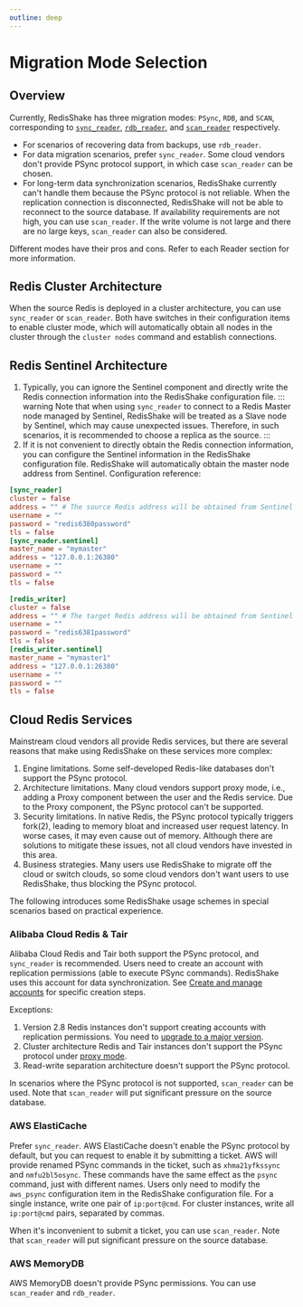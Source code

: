 ```yaml
---
outline: deep
---
```


# Migration Mode Selection

## Overview

Currently, RedisShake has three migration modes: `PSync`, `RDB`, and `SCAN`, corresponding to [`sync_reader`](../reader/sync_reader.md), [`rdb_reader`](../reader/rdb_reader.md), and [`scan_reader`](../reader/scan_reader.md) respectively.

* For scenarios of recovering data from backups, use `rdb_reader`.
* For data migration scenarios, prefer `sync_reader`. Some cloud vendors don't provide PSync protocol support, in which case `scan_reader` can be chosen.
* For long-term data synchronization scenarios, RedisShake currently can't handle them because the PSync protocol is not reliable. When the replication connection is disconnected, RedisShake will not be able to reconnect to the source database. If availability requirements are not high, you can use `scan_reader`. If the write volume is not large and there are no large keys, `scan_reader` can also be considered.

Different modes have their pros and cons. Refer to each Reader section for more information.

## Redis Cluster Architecture

When the source Redis is deployed in a cluster architecture, you can use `sync_reader` or `scan_reader`. Both have switches in their configuration items to enable cluster mode, which will automatically obtain all nodes in the cluster through the `cluster nodes` command and establish connections.

## Redis Sentinel Architecture

1. Typically, you can ignore the Sentinel component and directly write the Redis connection information into the RedisShake configuration file.
::: warning
Note that when using `sync_reader` to connect to a Redis Master node managed by Sentinel, RedisShake will be treated as a Slave node by Sentinel, which may cause unexpected issues. Therefore, in such scenarios, it is recommended to choose a replica as the source.
:::
2. If it is not convenient to directly obtain the Redis connection information, you can configure the Sentinel information in the RedisShake configuration file. RedisShake will automatically obtain the master node address from Sentinel. Configuration reference:
```toml
[sync_reader]
cluster = false
address = "" # The source Redis address will be obtained from Sentinel
username = ""
password = "redis6380password"
tls = false
[sync_reader.sentinel]
master_name = "mymaster"
address = "127.0.0.1:26380"
username = ""
password = ""
tls = false

[redis_writer]
cluster = false
address = "" # The target Redis address will be obtained from Sentinel
username = ""
password = "redis6381password"
tls = false
[redis_writer.sentinel]
master_name = "mymaster1"
address = "127.0.0.1:26380"
username = ""
password = ""
tls = false

```


## Cloud Redis Services

Mainstream cloud vendors all provide Redis services, but there are several reasons that make using RedisShake on these services more complex:
1. Engine limitations. Some self-developed Redis-like databases don't support the PSync protocol.
2. Architecture limitations. Many cloud vendors support proxy mode, i.e., adding a Proxy component between the user and the Redis service. Due to the Proxy component, the PSync protocol can't be supported.
3. Security limitations. In native Redis, the PSync protocol typically triggers fork(2), leading to memory bloat and increased user request latency. In worse cases, it may even cause out of memory. Although there are solutions to mitigate these issues, not all cloud vendors have invested in this area.
4. Business strategies. Many users use RedisShake to migrate off the cloud or switch clouds, so some cloud vendors don't want users to use RedisShake, thus blocking the PSync protocol.

The following introduces some RedisShake usage schemes in special scenarios based on practical experience.

### Alibaba Cloud Redis & Tair

Alibaba Cloud Redis and Tair both support the PSync protocol, and `sync_reader` is recommended. Users need to create an account with replication permissions (able to execute PSync commands). RedisShake uses this account for data synchronization. See [Create and manage accounts](https://help.aliyun.com/zh/redis/user-guide/create-and-manage-database-accounts) for specific creation steps.

Exceptions:
1. Version 2.8 Redis instances don't support creating accounts with replication permissions. You need to [upgrade to a major version](https://help.aliyun.com/zh/redis/user-guide/upgrade-the-major-version-1).
2. Cluster architecture Redis and Tair instances don't support the PSync protocol under [proxy mode](https://help.aliyun.com/zh/redis/product-overview/cluster-master-replica-instances#section-h69-izd-531).
3. Read-write separation architecture doesn't support the PSync protocol.

In scenarios where the PSync protocol is not supported, `scan_reader` can be used. Note that `scan_reader` will put significant pressure on the source database.

### AWS ElastiCache 

Prefer `sync_reader`. AWS ElastiCache doesn't enable the PSync protocol by default, but you can request to enable it by submitting a ticket. AWS will provide renamed PSync commands in the ticket, such as `xhma21yfkssync` and `nmfu2bl5osync`. These commands have the same effect as the `psync` command, just with different names.
Users only need to modify the `aws_psync` configuration item in the RedisShake configuration file. For a single instance, write one pair of `ip:port@cmd`. For cluster instances, write all `ip:port@cmd` pairs, separated by commas.

When it's inconvenient to submit a ticket, you can use `scan_reader`. Note that `scan_reader` will put significant pressure on the source database.

### AWS MemoryDB

AWS MemoryDB doesn't provide PSync permissions. You can use `scan_reader` and `rdb_reader`.
